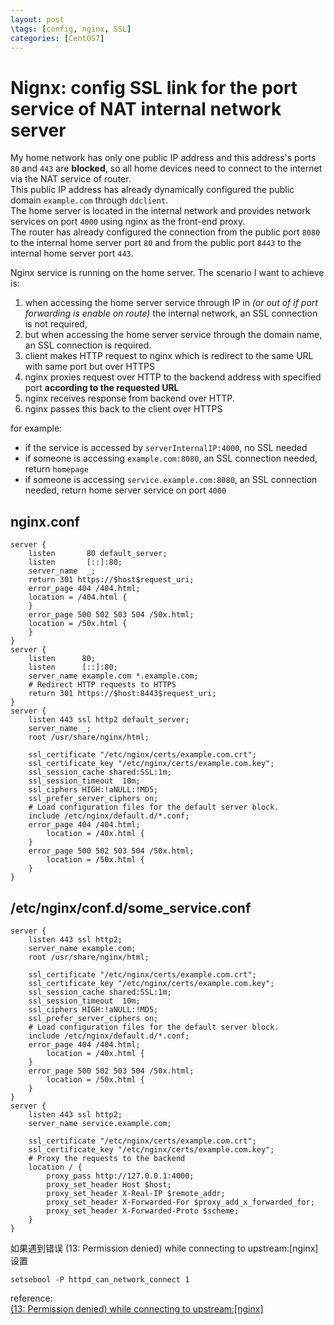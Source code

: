 ```yaml
---
layout: post
\tags: [config, nginx, SSL]
categories: [CentOS7]
---
```


# Nignx: config SSL link for the port service of NAT internal network server

My home network has only one public IP address and this address's ports `80` and `443` are **blocked**, so all home devices need to connect to the internet via the NAT service of router.   
This public IP address has already dynamically configured the public domain `example.com` through `ddclient`.   
The home server is located in the internal network and provides network services on port `4000` using nginx as the front-end proxy.   
The router has already configured the connection from the public port `8080` to the internal home server port `80` and from the public port `8443` to the internal home server port `443`.

Nginx service is running on the home server. The scenario I want to achieve is:

1. when accessing the home server service through IP in *(or out of if port forwarding is enable on route)* the internal network, an SSL connection is not required, 
1. but when accessing the home server service through the domain name, an SSL connection is required.
1. client makes HTTP request to nginx which is redirect to the same URL with same port but over HTTPS
2. nginx proxies request over HTTP to the backend address with specified port **according to the requested URL**
3. nginx receives response from backend over HTTP.
4. nginx passes this back to the client over HTTPS

for example:
* if the service is accessed by `serverInternalIP:4000`, no SSL needed
* if someone is accessing `example.com:8080`, an SSL connection needed, return `homepage`
* if someone is accessing `service.example.com:8080`, an SSL connection needed, return home server service on port `4000`

## nginx.conf
```
server { 
    listen       80 default_server; 
    listen       [::]:80; 
    server_name  _; 
    return 301 https://$host$request_uri; 
    error_page 404 /404.html; 
    location = /404.html { 
    } 
    error_page 500 502 503 504 /50x.html; 
    location = /50x.html { 
    } 
} 
server { 
    listen      80; 
    listen      [::]:80; 
    server_name example.com *.example.com; 
    # Redirect HTTP requests to HTTPS 
    return 301 https://$host:8443$request_uri; 
} 
server { 
    listen 443 ssl http2 default_server; 
    server_name _; 
    root /usr/share/nginx/html; 

    ssl_certificate "/etc/nginx/certs/example.com.crt"; 
    ssl_certificate_key "/etc/nginx/certs/example.com.key"; 
    ssl_session_cache shared:SSL:1m; 
    ssl_session_timeout  10m; 
    ssl_ciphers HIGH:!aNULL:!MD5; 
    ssl_prefer_server_ciphers on; 
    # Load configuration files for the default server block. 
    include /etc/nginx/default.d/*.conf; 
    error_page 404 /404.html; 
        location = /40x.html { 
    } 
    error_page 500 502 503 504 /50x.html; 
        location = /50x.html { 
    } 
}
```
## /etc/nginx/conf.d/some_service.conf
```
server { 
    listen 443 ssl http2; 
    server_name example.com; 
    root /usr/share/nginx/html; 

    ssl_certificate "/etc/nginx/certs/example.com.crt"; 
    ssl_certificate_key "/etc/nginx/certs/example.com.key"; 
    ssl_session_cache shared:SSL:1m; 
    ssl_session_timeout  10m; 
    ssl_ciphers HIGH:!aNULL:!MD5; 
    ssl_prefer_server_ciphers on; 
    # Load configuration files for the default server block. 
    include /etc/nginx/default.d/*.conf; 
    error_page 404 /404.html; 
        location = /40x.html { 
    } 
    error_page 500 502 503 504 /50x.html; 
        location = /50x.html { 
    } 
} 
server { 
    listen 443 ssl http2; 
    server_name service.example.com; 
     
    ssl_certificate "/etc/nginx/certs/example.com.crt"; 
    ssl_certificate_key "/etc/nginx/certs/example.com.key"; 
    # Proxy the requests to the backend 
    location / { 
        proxy_pass http://127.0.0.1:4000; 
        proxy_set_header Host $host; 
        proxy_set_header X-Real-IP $remote_addr; 
        proxy_set_header X-Forwarded-For $proxy_add_x_forwarded_for; 
        proxy_set_header X-Forwarded-Proto $scheme; 
    } 
}
```

如果遇到错误 (13: Permission denied) while connecting to upstream:[nginx]
设置
```
setsebool -P httpd_can_network_connect 1
```
reference:   
[(13: Permission denied) while connecting to upstream:[nginx]](https://stackoverflow.com/questions/23948527/13-permission-denied-while-connecting-to-upstreamnginx)
